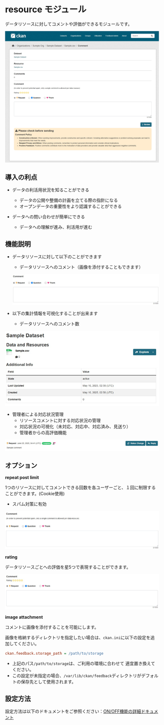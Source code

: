 # resource モジュール

データリソースに対してコメントや評価ができるモジュールです。

![リソースコメント画面](../assets/resource_comment_10.jpg)

## 導入の利点

* データの利活用状況を知ることができる
  * データの公開や整備の計画を立てる際の指針になる
  * オープンデータの重要性をより認識することができる

* データへの問い合わせが簡単にできる
  * データへの理解が進み、利活用が進む

## 機能説明 

* データリソースに対して以下のことができます
  * データリソースへのコメント（画像を添付することもできます）

  ![コメント機能](../assets/resource_comment_20.jpg)

* 以下の集計情報を可視化することが出来ます
  * データリソースへのコメント数

![コメント数の可視化](../assets/resource_comment_50.jpg)

* 管理者による対応状況管理
  * リソースコメントに対する対応状況の管理
  * 対応状況の可視化（未対応、対応中、対応済み、見送り）
  * 管理者からの高評価機能

![ステータス管理](../assets/resource_comment_60.jpg)

## オプション

**repeat post limit**

1つのリソースに対してコメントできる回数を各ユーザーごと、１回に制限することができます。(Cookie使用)  
- スパム対策に有効

![コメント投稿制限機能](../assets/resource_comment_30.jpg)

**rating**

データリソースごとへの評価を星5つで表現することができます。

![評価機能](../assets/resource_comment_40.jpg)

**image attachment**

コメントに画像を添付することを可能にします。

画像を格納するディレクトリを指定したい場合は、`ckan.ini`に以下の設定を追加してください。

```ini
ckan.feedback.storage_path = /path/to/storage
```
 - 上記のパス`/path/to/storage`は、ご利用の環境に合わせて 適宜置き換えてください。  
 - この設定が未指定の場合、`/var/lib/ckan/feedback`ディレクトリがデフォルトの保存先として使用されます。

## 設定方法

設定方法は以下のドキュメントをご参照ください：[ON/OFF機能の詳細ドキュメント](./switch_function.md)

